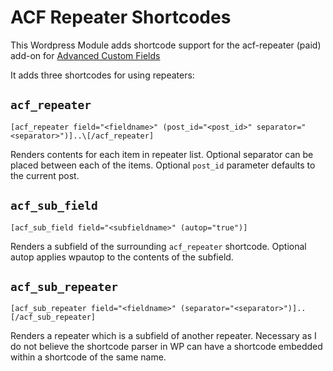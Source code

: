 # ACF Repeater Shortcodes

This Wordpress Module adds shortcode support for the acf-repeater (paid) add-on for [Advanced Custom
Fields](http://www.advancedcustomfields.com/)

It adds three shortcodes for using repeaters:

## `acf_repeater`

`[acf_repeater field="<fieldname>" (post_id="<post_id>" separator="<separator>")]..\[/acf_repeater]`

Renders contents for each item in repeater list. Optional separator can be placed between each of
the items. Optional `post_id` parameter defaults to the current post.

## `acf_sub_field`

`[acf_sub_field field="<subfieldname>" (autop="true")]`

Renders a subfield of the surrounding `acf_repeater` shortcode. Optional autop applies wpautop to the
contents of the subfield.

## `acf_sub_repeater`

`[acf_sub_repeater field="<fieldname>" (separator="<separator>")]..[/acf_sub_repeater]`

Renders a repeater which is a subfield of another repeater. Necessary as I do not believe the
shortcode parser in WP can have a shortcode embedded within a shortcode of the same name.
